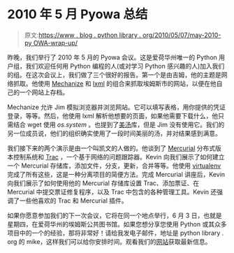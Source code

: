# 2010 年 5 月 Pyowa 总结

> 原文:[https://www . blog . python library . org/2010/05/07/may-2010-py OWA-wrap-up/](https://www.blog.pythonlibrary.org/2010/05/07/may-2010-pyowa-wrap-up/)

昨晚，我们举行了 2010 年 5 月的 Pyowa 会议。这是爱荷华州唯一的 Python 用户组，我们欢迎任何用 Python 编程的人(或对学习 Python 感兴趣的人)加入我们的组。在这次会议上，我们做了三个很好的报告。第一个是由吉姆，他的主题是网络抓取。他使用 [Mechanize](http://wwwsearch.sourceforge.net/mechanize/) 和 [lxml](http://codespeak.net/lxml/) 的组合来抓取埃姆斯市的网站，以便在他自己的一个网站上存档。

Mechanize 允许 Jim 模拟浏览器并浏览网站。它可以填写表格，用你提供的凭证登录，等等。然后，他使用 lxml 解析他想要的页面，如果他需要下载什么，他只需结合 wget 使用 *os.system* 。也提到了[美汤](http://www.crummy.com/software/BeautifulSoup/)库，但是 Jim 没有使用它。我们的另一位成员说，他们的组织确实使用了一段时间美丽的汤，并对结果感到满意。

我们接下来的两个演示是由一个叫凯文的人做的。他谈到了 [Mercurial](http://mercurial.selenic.com/) 分布式版本控制系统和 [Trac](http://trac.edgewall.org/) ，一个基于网络的问题跟踪器。Kevin 向我们展示了如何建立一个 Mercurial 存储库，添加文件，分支，更新，合并等等。他使用 [virtualenv](http://pypi.python.org/pypi/virtualenv) 完成了所有这些，这是一种分离项目的简便方法。完成 Mercurial 讲座后，Kevin 向我们展示了如何使用他的 Mercurial 存储库设置 Trac、添加票证、在 Mercurial 中提交票证修复程序，以及 Trac 中包含的各种管理工具。Kevin 还强调了一些他喜欢的 Trac 和 Mercurial 插件。

如果你愿意参加我们的下一次会议，它将在同一个地点举行，6 月 3 日，也就是星期四，在爱荷华州的埃姆斯公共图书馆。如果您想分享您使用 Python 或其众多项目中的一个的经验，那将非常好！请给我发电子邮件，地址是 python library . org 的 mike，这样我们可以给你安排时间。观看我们的[网站](http://www.pyowa.org)获取最新信息。